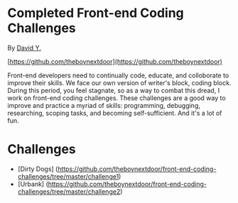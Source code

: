 # Completed Front-end Coding Challenges

By [David Y.](dwhywood@gmail.com)

[https://github.com/theboynextdoor](https://github.com/theboynextdoor)

Front-end developers need to continually code, educate, and colloborate to improve their skills. We face our own version of writer's block, coding block. During this period, you feel stagnate, so as a way to combat this dread, I work on front-end coding challenges. These challenges are a good way to improve and practice a myriad of skills: programming, debugging, researching, scoping tasks, and becoming self-sufficient. And it's a lot of fun. 

# Challenges
* [Dirty Dogs] (https://github.com/theboynextdoor/front-end-coding-challenges/tree/master/challenge1)
* [Urbank] (https://github.com/theboynextdoor/front-end-coding-challenges/tree/master/challenge2)